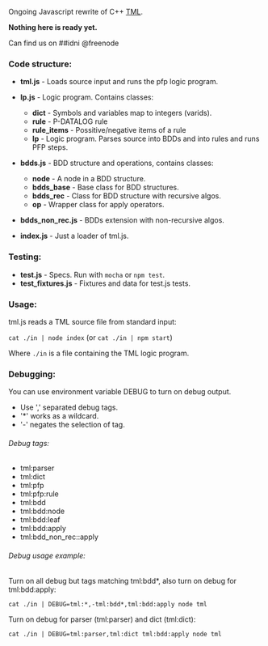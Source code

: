 Ongoing Javascript rewrite of C++ [TML](https://github.com/IDNI/tau).

**Nothing here is ready yet.**

Can find us on ##idni @freenode

### Code structure:

* **tml.js** - Loads source input and runs the pfp logic program.
* **lp.js** - Logic program. Contains classes:
  * **dict** - Symbols and variables map to integers (varids).
  * **rule** - P-DATALOG rule
  * **rule_items** - Possitive/negative items of a rule
  * **lp** - Logic program. Parses source into BDDs and into rules and runs PFP steps.

* **bdds.js** - BDD structure and operations, contains classes:
  * **node** - A node in a BDD structure.
  * **bdds_base** - Base class for BDD structures.
  * **bdds_rec** - Class for BDD structure with recursive algos.
  * **op** - Wrapper class for apply operators.

* **bdds\_non\_rec.js** - BDDs extension with non-recursive algos.
* **index.js** - Just a loader of tml.js.

### Testing:

* **test.js** - Specs. Run with `mocha` or `npm test`.
* **test_fixtures.js** - Fixtures and data for test.js tests.

### Usage:

tml.js reads a TML source file from standard input:

`cat ./in | node index` (or `cat ./in | npm start`)

Where `./in` is a file containing the TML logic program.

### Debugging:

You can use environment variable DEBUG to turn on debug output.

* Use ',' separated debug tags.
* '*' works as a wildcard.
* '-' negates the selection of tag.

###### Debug tags:

* tml:parser
* tml:dict
* tml:pfp
* tml:pfp:rule
* tml:bdd
* tml:bdd:node
* tml:bdd:leaf
* tml:bdd:apply
* tml:bdd\_non\_rec::apply

###### Debug usage example:

Turn on all debug but tags matching tml:bdd*, also turn on debug for tml:bdd:apply:

```
cat ./in | DEBUG=tml:*,-tml:bdd*,tml:bdd:apply node tml
```

Turn on debug for parser (tml:parser) and dict (tml:dict):

```
cat ./in | DEBUG=tml:parser,tml:dict tml:bdd:apply node tml
```
